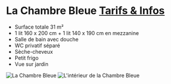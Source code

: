 # La Chambre Bleue [Tarifs & Infos](/fr/tarifs/)

* Surface totale 31 m²
* 1 lit 160 x 200 cm + 1 lit 140 x 190 cm en mezzanine
* Salle de bain avec douche
* WC privatif séparé
* Sèche-cheveux
* Petit frigo
* Vue sur jardin

![La Chambre Bleue](/images/chambre-bleue.jpg)
![L'intérieur de la Chambre Bleue](/images/chambre-bleue-detail.jpg)

